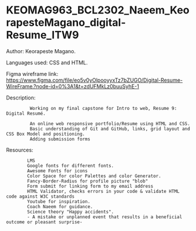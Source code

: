 # KEOMAG963_BCL2302_Naeem_KeorapesteMagano_digital-Resume_ITW9

Author: Keorapeste Magano.  

Languages used: 
          CSS and HTML.

Figma wireframe link: https://www.figma.com/file/eo5v0yOlpooyyxTz7bZUGO/Digital-Resume-WireFrame.?node-id=0%3A1&t=zdUFMkLz0buuSyhE-1

Description: 

             Working on my final capstone for Intro to web, Resume 9: Digital Resumé.

             An online web responsive portfolio/Resume using HTML and CSS.
             Basic understanding of Git and GitHub, links, grid layout and CSS Box Model and positioning.
             Adding submission forms 
             
              

 Resources: 
 
            LMS
            Google fonts for different fonts.
            Awesome Fonts for icons 
            Color Space for color Palettes and color Generator. 
            Fancy-Border-Radius for profile picture "blob"
            Form submit for linking form to my email address
            HTML Validator, checks errors in your code & validate HTML code against W3C standards
            Youtube for inspiration. 
            Coach Naeem for guidance. 
            Science theory "Happy accidents".
            - A mistake or unplanned event that results in a beneficial outcome or pleasant surprise- 
